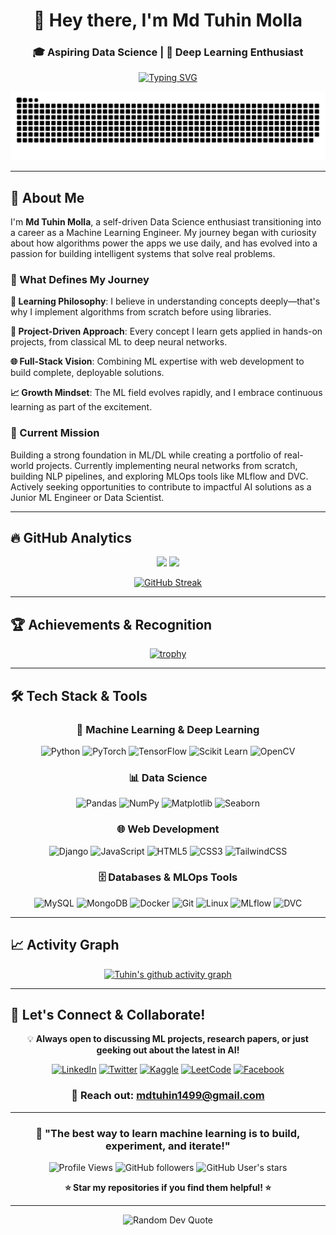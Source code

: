 <div align="center">

# 👋 Hey there, I'm Md Tuhin Molla

### 🎓 Aspiring Data Science | 🧠 Deep Learning Enthusiast

[![Typing SVG](https://readme-typing-svg.herokuapp.com?font=Fira+Code&size=20&duration=3000&pause=1000&color=00D9FF&center=true&vCenter=true&width=600&lines=🔥+Building+Machine+Learning+Model;📊+From+Raw+Data+to+Smart+Insights;🧠+Neural+Networks+%7C+NLP+%7C+Computer+Vision;🚀+Always+Learning%2C+Always+Coding)](https://git.io/typing-svg)

<img src="https://raw.githubusercontent.com/Platane/snk/output/github-contribution-grid-snake-dark.svg" alt="Snake Animation"/>

</div>

---

## 🎯 About Me
I'm **Md Tuhin Molla**, a self-driven Data Science enthusiast transitioning into a career as a Machine Learning Engineer. My journey began with curiosity about how algorithms power the apps we use daily, and has evolved into a passion for building intelligent systems that solve real problems.

### 🌟 What Defines My Journey

**🔬 Learning Philosophy**: I believe in understanding concepts deeply—that's why I implement algorithms from scratch before using libraries.

**🚀 Project-Driven Approach**: Every concept I learn gets applied in hands-on projects, from classical ML to deep neural networks.

**🌐 Full-Stack Vision**: Combining ML expertise with web development to build complete, deployable solutions.

**📈 Growth Mindset**: The ML field evolves rapidly, and I embrace continuous learning as part of the excitement.

### 🎯 Current Mission
Building a strong foundation in ML/DL while creating a portfolio of real-world projects. Currently implementing neural networks from scratch, building NLP pipelines, and exploring MLOps tools like MLflow and DVC. Actively seeking opportunities to contribute to impactful AI solutions as a Junior ML Engineer or Data Scientist.


<!-- 
---

## 🚀 Projects

Here are some of my learning-based projects and experiments:

| Project                            | Description                                                                                                    | MLOps Tools             |
| ---------------------------------- | -------------------------------------------------------------------------------------------------------------- | ----------------------- |
| 🧾 **ML-Algorithms-Practice**      | Implementing classic ML algorithms (Regression, KNN, Decision Tree, etc.) using scikit-learn and from scratch. | MLflow tracking         |
| 💬 **Sentiment-Analysis-NLP**      | Using NLTK & spaCy to clean text data, extract features, and train sentiment classifiers.                      | DVC for data versioning |
| 🧠 **Deep-Learning-Experiments**   | Playing with PyTorch & TensorFlow models for image and text classification tasks.                              | MLflow + DVC pipeline   |
| 🌐 **Django-ML-App (in progress)** | Learning to build a simple web interface to display ML model results with experiment tracking.                 | MLflow integration      |

> Check my pinned repositories for these and more hands-on projects.
-->
---

## 🔥 GitHub Analytics

<div align="center">
  
<img height="180em" src="https://github-readme-stats.vercel.app/api?username=tuhin1522&show_icons=true&theme=tokyonight&include_all_commits=true&count_private=true"/>
<img height="180em" src="https://github-readme-stats.vercel.app/api/top-langs/?username=tuhin1522&layout=compact&langs_count=8&theme=tokyonight"/>

</div>

<div align="center">

[![GitHub Streak](https://streak-stats.demolab.com/?user=tuhin1522&theme=tokyonight)](https://git.io/streak-stats)

</div>

---

## 🏆 Achievements & Recognition

<div align="center">

[![trophy](https://github-profile-trophy.vercel.app/?username=tuhin1522&theme=tokyonight&no-frame=true&no-bg=false&margin-w=4&row=1)](https://github.com/ryo-ma/github-profile-trophy)

</div>

---

## 🛠️ Tech Stack & Tools

<div align="center">

### 🧠 Machine Learning & Deep Learning

![Python](https://img.shields.io/badge/Python-3776AB?style=for-the-badge&logo=python&logoColor=white)
![PyTorch](https://img.shields.io/badge/PyTorch-EE4C2C?style=for-the-badge&logo=pytorch&logoColor=white)
![TensorFlow](https://img.shields.io/badge/TensorFlow-FF6F00?style=for-the-badge&logo=tensorflow&logoColor=white)
![Scikit Learn](https://img.shields.io/badge/scikit_learn-F7931E?style=for-the-badge&logo=scikit-learn&logoColor=white)
![OpenCV](https://img.shields.io/badge/OpenCV-27338e?style=for-the-badge&logo=OpenCV&logoColor=white)

### 📊 Data Science

![Pandas](https://img.shields.io/badge/Pandas-2C2D72?style=for-the-badge&logo=pandas&logoColor=white)
![NumPy](https://img.shields.io/badge/Numpy-777BB4?style=for-the-badge&logo=numpy&logoColor=white)
![Matplotlib](https://img.shields.io/badge/Matplotlib-%23ffffff.svg?style=for-the-badge&logo=Matplotlib&logoColor=black)
![Seaborn](https://img.shields.io/badge/Seaborn-blue?style=for-the-badge&logo=python&logoColor=white)

### 🌐 Web Development

![Django](https://img.shields.io/badge/Django-092E20?style=for-the-badge&logo=django&logoColor=green)
![JavaScript](https://img.shields.io/badge/JavaScript-323330?style=for-the-badge&logo=javascript&logoColor=F7DF1E)
![HTML5](https://img.shields.io/badge/HTML5-E34F26?style=for-the-badge&logo=html5&logoColor=white)
![CSS3](https://img.shields.io/badge/CSS3-1572B6?style=for-the-badge&logo=css3&logoColor=white)
![TailwindCSS](https://img.shields.io/badge/Tailwind_CSS-38B2AC?style=for-the-badge&logo=tailwind-css&logoColor=white)

### 🗄️ Databases & MLOps Tools

![MySQL](https://img.shields.io/badge/MySQL-005C84?style=for-the-badge&logo=mysql&logoColor=white)
![MongoDB](https://img.shields.io/badge/MongoDB-4EA94B?style=for-the-badge&logo=mongodb&logoColor=white)
![Docker](https://img.shields.io/badge/Docker-2CA5E0?style=for-the-badge&logo=docker&logoColor=white)
![Git](https://img.shields.io/badge/GIT-E44C30?style=for-the-badge&logo=git&logoColor=white)
![Linux](https://img.shields.io/badge/Linux-FCC624?style=for-the-badge&logo=linux&logoColor=black)
![MLflow](https://img.shields.io/badge/MLflow-0194E2?style=for-the-badge&logo=mlflow&logoColor=white)
![DVC](https://img.shields.io/badge/DVC-13ADC7?style=for-the-badge&logo=dvc&logoColor=white)

</div>

---

## 📈 Activity Graph

<div align="center">

[![Tuhin's github activity graph](https://github-readme-activity-graph.vercel.app/graph?username=tuhin1522&theme=tokyo-night)](https://github.com/ashutosh00710/github-readme-activity-graph)

</div>

---

## 🤝 Let's Connect & Collaborate!

<div align="center">

💡 **Always open to discussing ML projects, research papers, or just geeking out about the latest in AI!**

[![LinkedIn](https://img.shields.io/badge/LinkedIn-0077B5?style=for-the-badge&logo=linkedin&logoColor=white)](https://linkedin.com/in/md-tuhin-molla15)
[![Twitter](https://img.shields.io/badge/Twitter-1DA1F2?style=for-the-badge&logo=twitter&logoColor=white)](https://twitter.com/tuhin_islam__)
[![Kaggle](https://img.shields.io/badge/Kaggle-20BEFF?style=for-the-badge&logo=Kaggle&logoColor=white)](https://kaggle.com/tuhin1522)
[![LeetCode](https://img.shields.io/badge/-LeetCode-FFA116?style=for-the-badge&logo=LeetCode&logoColor=black)](https://www.leetcode.com/tuhin1522)
[![Facebook](https://img.shields.io/badge/Facebook-1877F2?style=for-the-badge&logo=facebook&logoColor=white)](https://fb.com/md.tuhin.300501)

### 📧 Reach out: **[mdtuhin1499@gmail.com](mailto:mdtuhin1499@gmail.com)**

</div>

---

<div align="center">

### 🌟 "The best way to learn machine learning is to build, experiment, and iterate!"

![Profile Views](https://komarev.com/ghpvc/?username=tuhin1522&color=brightgreen&style=flat-square)
![GitHub followers](https://img.shields.io/github/followers/tuhin1522?label=Followers&style=social)
![GitHub User's stars](https://img.shields.io/github/stars/tuhin1522?label=Stars&style=social)

**⭐ Star my repositories if you find them helpful! ⭐**

</div>

---

<div align="center">
  <img src="https://quotes-github-readme.vercel.app/api?type=horizontal&theme=tokyonight" alt="Random Dev Quote"/>
</div>
